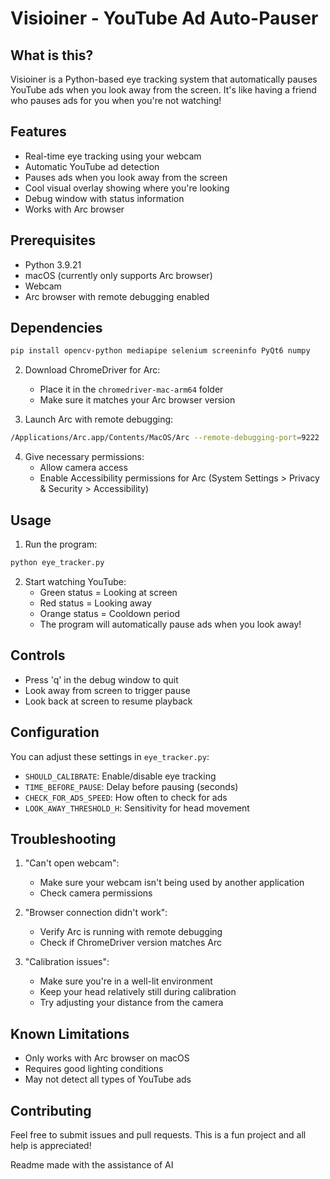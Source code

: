 # Visioiner - YouTube Ad Auto-Pauser

## What is this?
Visioiner is a Python-based eye tracking system that automatically pauses YouTube ads when you look away from the screen. It's like having a friend who pauses ads for you when you're not watching!

## Features
- Real-time eye tracking using your webcam
- Automatic YouTube ad detection
- Pauses ads when you look away from the screen
- Cool visual overlay showing where you're looking
- Debug window with status information
- Works with Arc browser

## Prerequisites
- Python 3.9.21
- macOS (currently only supports Arc browser)
- Webcam
- Arc browser with remote debugging enabled

## Dependencies
```bash
pip install opencv-python mediapipe selenium screeninfo PyQt6 numpy
```

2. Download ChromeDriver for Arc:
   - Place it in the `chromedriver-mac-arm64` folder
   - Make sure it matches your Arc browser version

3. Launch Arc with remote debugging:
```bash
/Applications/Arc.app/Contents/MacOS/Arc --remote-debugging-port=9222
```

4. Give necessary permissions:
   - Allow camera access
   - Enable Accessibility permissions for Arc (System Settings > Privacy & Security > Accessibility)

## Usage
1. Run the program:
```bash
python eye_tracker.py
```

2. Start watching YouTube:
   - Green status = Looking at screen
   - Red status = Looking away
   - Orange status = Cooldown period
   - The program will automatically pause ads when you look away!

## Controls
- Press 'q' in the debug window to quit
- Look away from screen to trigger pause
- Look back at screen to resume playback

## Configuration
You can adjust these settings in `eye_tracker.py`:
- `SHOULD_CALIBRATE`: Enable/disable eye tracking
- `TIME_BEFORE_PAUSE`: Delay before pausing (seconds)
- `CHECK_FOR_ADS_SPEED`: How often to check for ads
- `LOOK_AWAY_THRESHOLD_H`: Sensitivity for head movement

## Troubleshooting
1. "Can't open webcam":
   - Make sure your webcam isn't being used by another application
   - Check camera permissions

2. "Browser connection didn't work":
   - Verify Arc is running with remote debugging
   - Check if ChromeDriver version matches Arc

3. "Calibration issues":
   - Make sure you're in a well-lit environment
   - Keep your head relatively still during calibration
   - Try adjusting your distance from the camera

## Known Limitations
- Only works with Arc browser on macOS
- Requires good lighting conditions
- May not detect all types of YouTube ads

## Contributing
Feel free to submit issues and pull requests. This is a fun project and all help is appreciated!

Readme made with the assistance of AI